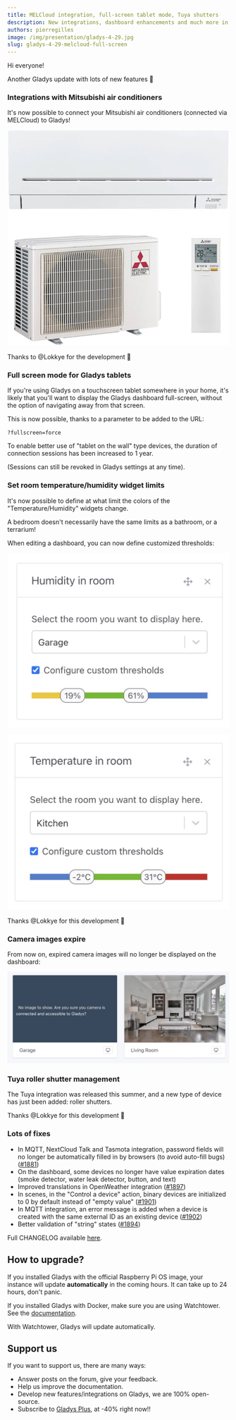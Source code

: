 ```yaml
---
title: MELCloud integration, full-screen tablet mode, Tuya shutters
description: New integrations, dashboard enhancements and much more in Gladys Assistant 4.29
authors: pierregilles
image: /img/presentation/gladys-4-29.jpg
slug: gladys-4-29-melcloud-full-screen
---
```


Hi everyone!

Another Gladys update with lots of new features 🥳

### Integrations with Mitsubishi air conditioners

It's now possible to connect your Mitsubishi air conditioners (connected via MELCloud) to Gladys!

![Mitsubishi air conditioner](../static/img/articles/en/gladys-4-29/mitsubishi-ac.jpg)

Thanks to @Lokkye for the development 🙌

### Full screen mode for Gladys tablets

If you're using Gladys on a touchscreen tablet somewhere in your home, it's likely that you'll want to display the Gladys dashboard full-screen, without the option of navigating away from that screen.

This is now possible, thanks to a parameter to be added to the URL:

```
?fullscreen=force
```

To enable better use of "tablet on the wall" type devices, the duration of connection sessions has been increased to 1 year.

(Sessions can still be revoked in Gladys settings at any time).

### Set room temperature/humidity widget limits

It's now possible to define at what limit the colors of the "Temperature/Humidity" widgets change.

A bedroom doesn't necessarily have the same limits as a bathroom, or a terrarium!

When editing a dashboard, you can now define customized thresholds:

![Humidity widget limits](../static/img/articles/en/gladys-4-29/humidity-thresholds.jpg)

![Temperature widget limits](../static/img/articles/en/gladys-4-29/temperature-thresholds.jpg)

Thanks @Lokkye for this development 🙌

### Camera images expire

From now on, expired camera images will no longer be displayed on the dashboard:

![Camera image expiration](../static/img/articles/en/gladys-4-29/camera-expiration.jpg)

### Tuya roller shutter management

The Tuya integration was released this summer, and a new type of device has just been added: roller shutters.

Thanks @Lokkye for this development 🙌

### Lots of fixes

- In MQTT, NextCloud Talk and Tasmota integration, password fields will no longer be automatically filled in by browsers (to avoid auto-fill bugs) ([#1881](https://github.com/GladysAssistant/Gladys/pull/1881))
- On the dashboard, some devices no longer have value expiration dates (smoke detector, water leak detector, button, and text)
- Improved translations in OpenWeather integration ([#1897](https://github.com/GladysAssistant/Gladys/pull/1897))
- In scenes, in the "Control a device" action, binary devices are initialized to 0 by default instead of "empty value" ([#1901](https://github.com/GladysAssistant/Gladys/pull/1901))
- In MQTT integration, an error message is added when a device is created with the same external ID as an existing device ([#1902](https://github.com/GladysAssistant/Gladys/pull/1902))
- Better validation of "string" states ([#1894](https://github.com/GladysAssistant/Gladys/pull/1894))

Full CHANGELOG available [here](https://github.com/GladysAssistant/Gladys/releases/tag/v4.29.0).

## How to upgrade?

If you installed Gladys with the official Raspberry Pi OS image, your instance will update **automatically** in the coming hours. It can take up to 24 hours, don't panic.

If you installed Gladys with Docker, make sure you are using Watchtower. See the [documentation](/docs/installation/docker#auto-upgrade-gladys-with-watchtower).

With Watchtower, Gladys will update automatically.

## Support us

If you want to support us, there are many ways:

- Answer posts on the forum, give your feedback.
- Help us improve the documentation.
- Develop new features/integrations on Gladys, we are 100% open-source.
- Subscribe to [Gladys Plus](/plus), at -40% right now!!
